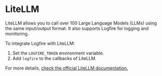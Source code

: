 # LiteLLM

LiteLLM allows you to call over 100 Large Language Models (LLMs) using the same input/output format. It also supports Logfire for logging and monitoring.

To integrate Logfire with LiteLLM:
1. Set the `LOGFIRE_TOKEN` environment variable.
2. Add `logfire` to the callbacks of LiteLLM.

For more details, [check the official LiteLLM documentation.](https://docs.litellm.ai/docs/observability/logfire_integration)
